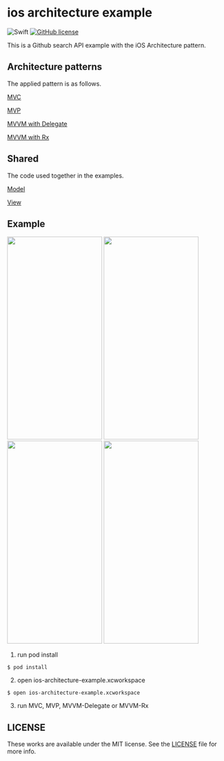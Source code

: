 # ios architecture example

![Swift](https://img.shields.io/badge/Swift-4.2-orange.svg)
[![GitHub license](https://img.shields.io/badge/license-MIT-lightgrey.svg?style=flat)](https://raw.githubusercontent.com/k-lpmg/ios-architecture-example/master/LICENSE)

This is a Github search API example with the iOS Architecture pattern.


## Architecture patterns

The applied pattern is as follows.

[MVC](https://github.com/k-lpmg/ios-architecture-example/tree/master/MVC/Sources)

[MVP](https://github.com/k-lpmg/ios-architecture-example/tree/master/MVP/Sources)

[MVVM with Delegate](https://github.com/k-lpmg/ios-architecture-example/tree/master/MVVM-Delegate/Sources)

[MVVM with Rx](https://github.com/k-lpmg/ios-architecture-example/tree/master/MVVM-Rx/Sources)


## Shared

The code used together in the examples.

[Model](https://github.com/k-lpmg/ios-architecture-example/blob/master/Shared/Model/SearchRepositoriesModel.swift)

[View](https://github.com/k-lpmg/ios-architecture-example/blob/master/Shared/View/RepositoryTableViewCell.swift)


## Example

<p float="left">
<img src="https://user-images.githubusercontent.com/15151687/50254859-07aafb80-0433-11e9-8183-a1abcb0e9ae7.png" width="220" height="470">
<img src="https://user-images.githubusercontent.com/15151687/50254830-ecd88700-0432-11e9-8b57-517aa8b122e1.png" width="220" height="470">
<img src="https://user-images.githubusercontent.com/15151687/50256121-28298480-0438-11e9-8a50-7df09f08a3b2.png" width="220" height="470">
<img src="https://user-images.githubusercontent.com/15151687/50254746-a7b45500-0432-11e9-840d-dd13feea3fea.png" width="220" height="470">
</p>

1. run pod install
```console
$ pod install
```

2.  open ios-architecture-example.xcworkspace
```console
$ open ios-architecture-example.xcworkspace
```

3. run MVC, MVP, MVVM-Delegate or MVVM-Rx


## LICENSE

These works are available under the MIT license. See the [LICENSE][license] file
for more info.

[license]: LICENSE
